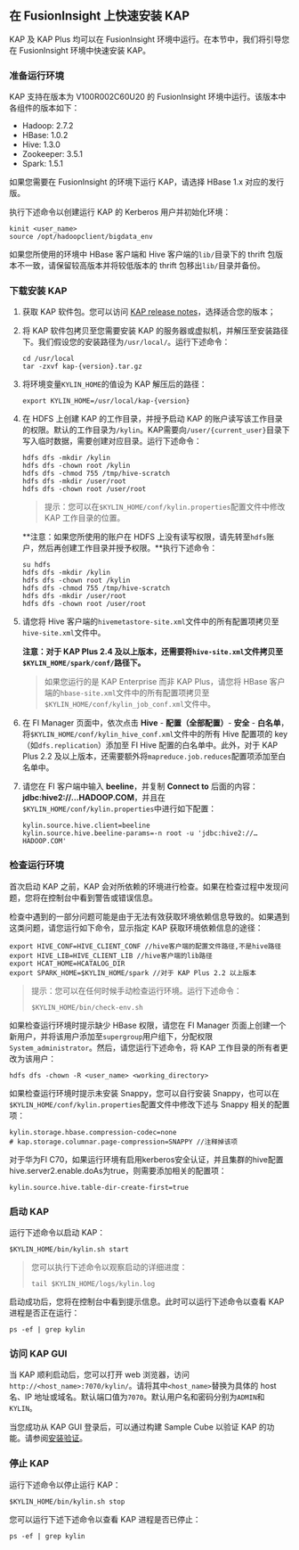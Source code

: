 ## 在 FusionInsight 上快速安装 KAP

KAP 及 KAP Plus 均可以在 FusionInsight 环境中运行。在本节中，我们将引导您在 FusionInsight 环境中快速安装 KAP。

### 准备运行环境

KAP 支持在版本为 V100R002C60U20 的 FusionInsight 环境中运行。该版本中各组件的版本如下：

+ Hadoop: 2.7.2
+ HBase: 1.0.2
+ Hive: 1.3.0
+ Zookeeper: 3.5.1
+ Spark: 1.5.1

如果您需要在 FusionInsight 的环境下运行 KAP，请选择 HBase 1.x 对应的发行版。

执行下述命令以创建运行 KAP 的 Kerberos 用户并初始化环境：

```shell
kinit <user_name>
source /opt/hadoopclient/bigdata_env
```

如果您所使用的环境中 HBase 客户端和 Hive 客户端的`lib/`目录下的 thrift 包版本不一致，请保留较高版本并将较低版本的 thrift 包移出`lib/`目录并备份。

### 下载安装 KAP

1. 获取 KAP 软件包。您可以访问 [KAP release notes](../../release/README.md)，选择适合您的版本；

2. 将 KAP 软件包拷贝至您需要安装 KAP 的服务器或虚拟机，并解压至安装路径下。我们假设您的安装路径为`/usr/local/`。运行下述命令：

   ```shell
   cd /usr/local
   tar -zxvf kap-{version}.tar.gz
   ```

3. 将环境变量`KYLIN_HOME`的值设为 KAP 解压后的路径：

   ```shell
   export KYLIN_HOME=/usr/local/kap-{version}
   ```

4. 在 HDFS 上创建 KAP 的工作目录，并授予启动 KAP 的账户读写该工作目录的权限。默认的工作目录为`/kylin`。KAP需要向`/user/{current_user}`目录下写入临时数据，需要创建对应目录。运行下述命令：

   ```shell
   hdfs dfs -mkdir /kylin
   hdfs dfs -chown root /kylin
   hdfs dfs -chmod 755 /tmp/hive-scratch
   hdfs dfs -mkdir /user/root
   hdfs dfs -chown root /user/root
   ```

   > 提示：您可以在`$KYLIN_HOME/conf/kylin.properties`配置文件中修改 KAP 工作目录的位置。

   **注意：如果您所使用的账户在 HDFS 上没有读写权限，请先转至`hdfs`账户，然后再创建工作目录并授予权限。**执行下述命令：

   ```shell
   su hdfs
   hdfs dfs -mkdir /kylin
   hdfs dfs -chown root /kylin
   hdfs dfs -chmod 755 /tmp/hive-scratch
   hdfs dfs -mkdir /user/root
   hdfs dfs -chown root /user/root
   ```

5. 请您将 Hive 客户端的`hivemetastore-site.xml`文件中的所有配置项拷贝至`hive-site.xml`文件中。

   **注意：对于 KAP Plus 2.4 及以上版本，还需要将`hive-site.xml`文件拷贝至`$KYLIN_HOME/spark/conf/`路径下。**

   > 如果您运行的是 KAP Enterprise 而非 KAP Plus，请您将 HBase 客户端的`hbase-site.xml`文件中的所有配置项拷贝至`$KYLIN_HOME/conf/kylin_job_conf.xml`文件中。

6. 在 FI Manager 页面中，依次点击 **Hive** - **配置（全部配置）**- **安全** - **白名单**，将`$KYLIN_HOME/conf/kylin_hive_conf.xml`文件中的所有 Hive 配置项的 key（如`dfs.replication`）添加至 FI Hive 配置的白名单中。此外，对于 KAP Plus 2.2 及以上版本，还需要额外将`mapreduce.job.reduces`配置项添加至白名单中。

7. 请您在 FI 客户端中输入 **beeline**，并复制 **Connect to** 后面的内容：**jdbc:hive2://…HADOOP.COM**，并且在`$KYLIN_HOME/conf/kylin.properties`中进行如下配置：

   ```properties
   kylin.source.hive.client=beeline
   kylin.source.hive.beeline-params=-n root -u 'jdbc:hive2://…HADOOP.COM'
   ```

### 检查运行环境

首次启动 KAP 之前，KAP 会对所依赖的环境进行检查。如果在检查过程中发现问题，您将在控制台中看到警告或错误信息。

检查中遇到的一部分问题可能是由于无法有效获取环境依赖信息导致的。如果遇到这类问题，请您运行如下命令，显示指定 KAP 获取环境依赖信息的途径：

```properties
export HIVE_CONF=HIVE_CLIENT_CONF //hive客户端的配置文件路径,不是hive路径
export HIVE_LIB=HIVE_CLIENT_LIB //hive客户端的lib路径
export HCAT_HOME=HCATALOG_DIR
export SPARK_HOME=$KYLIN_HOME/spark //对于 KAP Plus 2.2 以上版本
```

> 提示：您可以在任何时候手动检查运行环境。运行下述命令：
>
> ```shell
> $KYLIN_HOME/bin/check-env.sh
> ```

如果检查运行环境时提示缺少 HBase 权限，请您在 FI Manager 页面上创建一个新用户，并将该用户添加至`supergroup`用户组下，分配权限`System_administrator`。然后，请您运行下述命令，将 KAP 工作目录的所有者更改为该用户：

```shell
hdfs dfs -chown -R <user_name> <working_directory>
```

如果检查运行环境时提示未安装 Snappy，您可以自行安装 Snappy，也可以在`$KYLIN_HOME/conf/kylin.properties`配置文件中修改下述与 Snappy 相关的配置项：

```properties
kylin.storage.hbase.compression-codec=none
# kap.storage.columnar.page-compression=SNAPPY //注释掉该项
```
对于华为FI C70，如果运行环境有启用kerberos安全认证，并且集群的hive配置hive.server2.enable.doAs为true，则需要添加相关的配置项：

```properties
kylin.source.hive.table-dir-create-first=true
```

### 启动 KAP

运行下述命令以启动 KAP：

```shell
$KYLIN_HOME/bin/kylin.sh start
```

> 您可以执行下述命令以观察启动的详细进度：
>
> ```shell
> tail $KYLIN_HOME/logs/kylin.log
> ```

启动成功后，您将在控制台中看到提示信息。此时可以运行下述命令以查看 KAP 进程是否正在运行：

```shell
ps -ef | grep kylin
```

### 访问 KAP GUI

当 KAP 顺利启动后，您可以打开 web 浏览器，访问`http://<host_name>:7070/kylin/`。请将其中`<host_name>`替换为具体的 host 名、IP 地址或域名。默认端口值为`7070`。默认用户名和密码分别为`ADMIN`和`KYLIN`。

当您成功从 KAP GUI 登录后，可以通过构建 Sample Cube 以验证 KAP 的功能。请参阅[安装验证](install_validate.cn.md)。

### 停止 KAP

运行下述命令以停止运行 KAP：

```shell
$KYLIN_HOME/bin/kylin.sh stop
```

您可以运行下述下述命令以查看 KAP 进程是否已停止：

```shell
ps -ef | grep kylin
```


